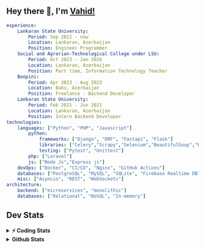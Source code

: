 
## Hey there 👋, I'm [Vahid!](https://github.com/vahidzhe/)

```yaml
experience:
    Lankaran State University:
        Period: Sep 2022 - now
        Location: Lankaran, Azerbaijan
        Position: Engineer Programmer
    Social and Agrarian-Technological College under LSU:
        Period: Oct 2023 - Jan 2024
        Location: Lankaran, Azerbaijan
        Position: Part time, Information Technology Teacher
    Bonpini:
        Period: Apr 2023 - Aug 2023
        Location: Baku, Azerbaijan
        Position: Freelance - Backend Developer 
    Lankaran State University:
        Period: Feb 2021 - Jun 2021
        Location: Lankaran, Azerbaijan
        Position: Intern Backend Developer
technologies:
    languages: ["Python", "PHP", "Javascript"]
        python:
            frameworks: ["Django", "DRF", "Fastapi", "Flask"]
            libraries: ["Celery","Scrapy","Selenium","BeautifulSoup","Requests"]
            testing: ["Pytest", "Unittest"]
        php: ["Laravel"]
        js: ["Node Js","Express js"]
    devOps: ["Docker", "CI/CD", "Nginx", "GitHub Actions"]
    databases: ["PostgreSQL", "MySQL", "SQLite", "Firebase Realtime DB", "Redis", "RabbitMQ"]
    misc: ["Asyncio", "REST", "WebSockets"]
architecture: 
    backend: ["microservices", "monolithic"]
    databases: ["Relational", "NoSQL", "In-memory"]
```



## Dev Stats

<details>
  <summary><b>⚡ Coding Stats</b></summary>

<!--START_SECTION:waka-->
![Code Time](http://img.shields.io/badge/Code%20Time-60%20hrs%2053%20mins-blue)

![Profile Views](http://img.shields.io/badge/Profile%20Views-3-blue)

**🐱 My GitHub Data** 

> 📦 ? Used in GitHub's Storage 
 > 
> 🏆 298 Contributions in the Year 2024
 > 
> 💼 Opted to Hire
 > 
> 📜 12 Public Repositories 
 > 
> 🔑 0 Private Repositories 
 > 
**I'm an Early 🐤** 

```text
🌞 Morning                285 commits         █████░░░░░░░░░░░░░░░░░░░░   19.10 % 
🌆 Daytime                798 commits         █████████████░░░░░░░░░░░░   53.49 % 
🌃 Evening                274 commits         █████░░░░░░░░░░░░░░░░░░░░   18.36 % 
🌙 Night                  135 commits         ██░░░░░░░░░░░░░░░░░░░░░░░   09.05 % 
```


📊 **This Week I Spent My Time On** 

```text
🕑︎ Time Zone: Asia/Baku

💬 Programming Languages: 
Python                   6 hrs 19 mins       ███████████████████░░░░░░   75.39 % 
Bash                     43 mins             ██░░░░░░░░░░░░░░░░░░░░░░░   08.60 % 
SQL                      25 mins             █░░░░░░░░░░░░░░░░░░░░░░░░   04.99 % 
YAML                     24 mins             █░░░░░░░░░░░░░░░░░░░░░░░░   04.87 % 
PHP                      16 mins             █░░░░░░░░░░░░░░░░░░░░░░░░   03.24 % 

🐱‍💻 Projects: 
fromfolio-backend-v2     7 hrs 24 mins       ██████████████████████░░░   88.29 % 
lsu-library-backend      40 mins             ██░░░░░░░░░░░░░░░░░░░░░░░   08.05 % 
medical-saas-backend     7 mins              ░░░░░░░░░░░░░░░░░░░░░░░░░   01.55 % 
t                        7 mins              ░░░░░░░░░░░░░░░░░░░░░░░░░   01.48 % 
neman.az                 3 mins              ░░░░░░░░░░░░░░░░░░░░░░░░░   00.63 % 
```

**I Mostly Code in Python** 

```text
Python                   23 repos            ██████████░░░░░░░░░░░░░░░   41.82 % 
JavaScript               12 repos            █████░░░░░░░░░░░░░░░░░░░░   21.82 % 
PHP                      8 repos             ████░░░░░░░░░░░░░░░░░░░░░   14.55 % 
CSS                      6 repos             ███░░░░░░░░░░░░░░░░░░░░░░   10.91 % 
Makefile                 1 repo              ░░░░░░░░░░░░░░░░░░░░░░░░░   01.82 % 
```




 Last Updated on 20/11/2024 00:39:02 UTC
<!--END_SECTION:waka-->
</details>


<details>
  <summary><b> Github Stats</b></summary>

  <br />
  <img height="180em" src="https://github-readme-stats.vercel.app/api?username=vahidzhe&show_icons=true&hide_border=true&&count_private=true&include_all_commits=true&theme=dark" />
  <img height="180em" src="https://github-readme-stats.vercel.app/api/top-langs/?username=vahidzhe&exclude_repo=django_recaptcha_v3,django_blog_v1,django_smartedu_course,css_layout1,task-managment,bonpini_backend_codeigniter&show_icons=true&hide_border=true&layout=compact&theme=dark&langs_count=6"/>
</details>






